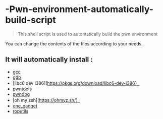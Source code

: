 # -Pwn-environment-automatically-build-script

> This shell script is used to automatically build the pwn environment

You can change the contents of the files according to your needs.

## It will automatically install :
* [gcc](https://gcc.gnu.org/)
* [gdb](https://www.gnu.org/software/gdb/)
* [libc6 dev i386](https://pkgs.org/download/libc6-dev-i386）
* [pwntools](https://github.com/Gallopsled/pwntools.git)
* [pwndbg](https://github.com/pwndbg/pwndbg)
* [oh my zsh](https://ohmyz.sh/）
* [one_gadget](https://github.com/david942j/one_gadget.git)
* [roputils](https://github.com/inaz2/roputils.git)
